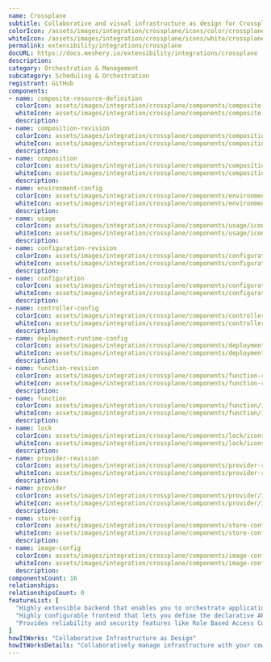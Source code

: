 ```yaml
---
name: Crossplane
subtitle: Collaborative and visual infrastructure as design for Crossplane
colorIcon: /assets/images/integration/crossplane/icons/color/crossplane-color.svg
whiteIcon: /assets/images/integration/crossplane/icons/white/crossplane-white.svg
permalink: extensibility/integrations/crossplane
docURL: https://docs.meshery.io/extensibility/integrations/crossplane
description: 
category: Orchestration & Management
subcategory: Scheduling & Orchestration
registrant: GitHub
components: 
- name: composite-resource-definition
  colorIcon: assets/images/integration/crossplane/components/composite-resource-definition/icons/color/composite-resource-definition-color.svg
  whiteIcon: assets/images/integration/crossplane/components/composite-resource-definition/icons/white/composite-resource-definition-white.svg
  description: 
- name: composition-revision
  colorIcon: assets/images/integration/crossplane/components/composition-revision/icons/color/composition-revision-color.svg
  whiteIcon: assets/images/integration/crossplane/components/composition-revision/icons/white/composition-revision-white.svg
  description: 
- name: composition
  colorIcon: assets/images/integration/crossplane/components/composition/icons/color/composition-color.svg
  whiteIcon: assets/images/integration/crossplane/components/composition/icons/white/composition-white.svg
  description: 
- name: environment-config
  colorIcon: assets/images/integration/crossplane/components/environment-config/icons/color/environment-config-color.svg
  whiteIcon: assets/images/integration/crossplane/components/environment-config/icons/white/environment-config-white.svg
  description: 
- name: usage
  colorIcon: assets/images/integration/crossplane/components/usage/icons/color/usage-color.svg
  whiteIcon: assets/images/integration/crossplane/components/usage/icons/white/usage-white.svg
  description: 
- name: configuration-revision
  colorIcon: assets/images/integration/crossplane/components/configuration-revision/icons/color/configuration-revision-color.svg
  whiteIcon: assets/images/integration/crossplane/components/configuration-revision/icons/white/configuration-revision-white.svg
  description: 
- name: configuration
  colorIcon: assets/images/integration/crossplane/components/configuration/icons/color/configuration-color.svg
  whiteIcon: assets/images/integration/crossplane/components/configuration/icons/white/configuration-white.svg
  description: 
- name: controller-config
  colorIcon: assets/images/integration/crossplane/components/controller-config/icons/color/controller-config-color.svg
  whiteIcon: assets/images/integration/crossplane/components/controller-config/icons/white/controller-config-white.svg
  description: 
- name: deployment-runtime-config
  colorIcon: assets/images/integration/crossplane/components/deployment-runtime-config/icons/color/deployment-runtime-config-color.svg
  whiteIcon: assets/images/integration/crossplane/components/deployment-runtime-config/icons/white/deployment-runtime-config-white.svg
  description: 
- name: function-revision
  colorIcon: assets/images/integration/crossplane/components/function-revision/icons/color/function-revision-color.svg
  whiteIcon: assets/images/integration/crossplane/components/function-revision/icons/white/function-revision-white.svg
  description: 
- name: function
  colorIcon: assets/images/integration/crossplane/components/function/icons/color/function-color.svg
  whiteIcon: assets/images/integration/crossplane/components/function/icons/white/function-white.svg
  description: 
- name: lock
  colorIcon: assets/images/integration/crossplane/components/lock/icons/color/lock-color.svg
  whiteIcon: assets/images/integration/crossplane/components/lock/icons/white/lock-white.svg
  description: 
- name: provider-revision
  colorIcon: assets/images/integration/crossplane/components/provider-revision/icons/color/provider-revision-color.svg
  whiteIcon: assets/images/integration/crossplane/components/provider-revision/icons/white/provider-revision-white.svg
  description: 
- name: provider
  colorIcon: assets/images/integration/crossplane/components/provider/icons/color/provider-color.svg
  whiteIcon: assets/images/integration/crossplane/components/provider/icons/white/provider-white.svg
  description: 
- name: store-config
  colorIcon: assets/images/integration/crossplane/components/store-config/icons/color/store-config-color.svg
  whiteIcon: assets/images/integration/crossplane/components/store-config/icons/white/store-config-white.svg
  description: 
- name: image-config
  colorIcon: assets/images/integration/crossplane/components/image-config/icons/color/image-config-color.svg
  whiteIcon: assets/images/integration/crossplane/components/image-config/icons/white/image-config-white.svg
  description: 
componentsCount: 16
relationships: 
relationshipsCount: 0
featureList: [
  "Highly extensible backend that enables you to orchestrate applications and infrastructure no matter where they run.",
  "Highly configurable frontend that lets you define the declarative API it offers.",
  "Provides reliability and security features like Role Based Access Control (RBAC) to orchestrate everything - not just containers."
]
howItWorks: "Collaborative Infrastructure as Design"
howItWorksDetails: "Collaboratively manage infrastructure with your coworkers synchronously sharing the same designs."
---
```

